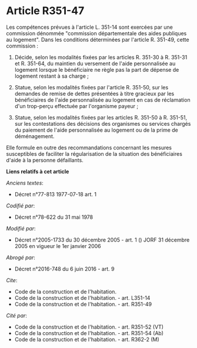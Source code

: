 # Article R351-47

Les compétences prévues à l'article L. 351-14 sont exercées par une commission dénommée "commission départementale des aides
publiques au logement". Dans les conditions déterminées par l'article R. 351-49, cette commission :

1. Décide, selon les modalités fixées par les articles R. 351-30 à R. 351-31 et R. 351-64, du maintien du versement de l'aide
personnalisée au logement lorsque le bénéficiaire ne règle pas la part de dépense de logement restant à sa charge ;

2. Statue, selon les modalités fixées par l'article R. 351-50, sur les demandes de remise de dettes présentées à titre
gracieux par les bénéficiaires de l'aide personnalisée au logement en cas de réclamation d'un trop-perçu effectuée par
l'organisme payeur ;

3. Statue, selon les modalités fixées par les articles R. 351-50 à R. 351-51, sur les contestations des décisions des
organismes ou services chargés du paiement de l'aide personnalisée au logement ou de la prime de déménagement.

Elle formule en outre des recommandations concernant les mesures susceptibles de faciliter la régularisation de la situation
des bénéficiaires d'aide à la personne défaillants.

**Liens relatifs à cet article**

_Anciens textes_:

  - Décret n°77-813 1977-07-18 art. 1

_Codifié par_:

  - Décret n°78-622 du 31 mai 1978

_Modifié par_:

  - Décret n°2005-1733 du 30 décembre 2005 - art. 1 () JORF 31 décembre 2005 en vigueur le 1er janvier 2006

_Abrogé par_:

  - Décret n°2016-748 du 6 juin 2016 - art. 9

_Cite_:

  - Code de la construction et de l'habitation.
  - Code de la construction et de l'habitation. - art. L351-14
  - Code de la construction et de l'habitation. - art. R351-49

_Cité par_:

  - Code de la construction et de l'habitation. - art. R351-52 (VT)
  - Code de la construction et de l'habitation. - art. R351-54 (Ab)
  - Code de la construction et de l'habitation. - art. R362-2 (M)
